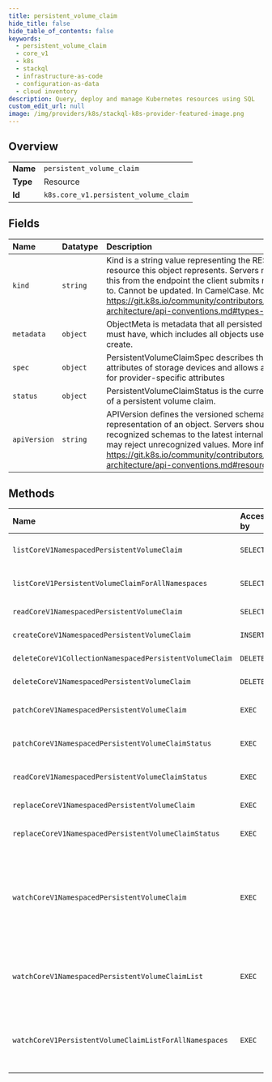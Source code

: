 ```yaml
---
title: persistent_volume_claim
hide_title: false
hide_table_of_contents: false
keywords:
  - persistent_volume_claim
  - core_v1
  - k8s    
  - stackql
  - infrastructure-as-code
  - configuration-as-data
  - cloud inventory
description: Query, deploy and manage Kubernetes resources using SQL
custom_edit_url: null
image: /img/providers/k8s/stackql-k8s-provider-featured-image.png
---
```

  
    

## Overview
<table><tbody>
<tr><td><b>Name</b></td><td><code>persistent_volume_claim</code></td></tr>
<tr><td><b>Type</b></td><td>Resource</td></tr>
<tr><td><b>Id</b></td><td><code>k8s.core_v1.persistent_volume_claim</code></td></tr>
</tbody></table>

## Fields
| Name | Datatype | Description |
|:-----|:---------|:------------|
| `kind` | `string` | Kind is a string value representing the REST resource this object represents. Servers may infer this from the endpoint the client submits requests to. Cannot be updated. In CamelCase. More info: https://git.k8s.io/community/contributors/devel/sig-architecture/api-conventions.md#types-kinds |
| `metadata` | `object` | ObjectMeta is metadata that all persisted resources must have, which includes all objects users must create. |
| `spec` | `object` | PersistentVolumeClaimSpec describes the common attributes of storage devices and allows a Source for provider-specific attributes |
| `status` | `object` | PersistentVolumeClaimStatus is the current status of a persistent volume claim. |
| `apiVersion` | `string` | APIVersion defines the versioned schema of this representation of an object. Servers should convert recognized schemas to the latest internal value, and may reject unrecognized values. More info: https://git.k8s.io/community/contributors/devel/sig-architecture/api-conventions.md#resources |
## Methods
| Name | Accessible by | Required Params | Description |
|:-----|:--------------|:----------------|:------------|
| `listCoreV1NamespacedPersistentVolumeClaim` | `SELECT` | `namespace` | list or watch objects of kind PersistentVolumeClaim |
| `listCoreV1PersistentVolumeClaimForAllNamespaces` | `SELECT` |  | list or watch objects of kind PersistentVolumeClaim |
| `readCoreV1NamespacedPersistentVolumeClaim` | `SELECT` | `name, namespace` | read the specified PersistentVolumeClaim |
| `createCoreV1NamespacedPersistentVolumeClaim` | `INSERT` | `namespace` | create a PersistentVolumeClaim |
| `deleteCoreV1CollectionNamespacedPersistentVolumeClaim` | `DELETE` | `namespace` | delete collection of PersistentVolumeClaim |
| `deleteCoreV1NamespacedPersistentVolumeClaim` | `DELETE` | `name, namespace` | delete a PersistentVolumeClaim |
| `patchCoreV1NamespacedPersistentVolumeClaim` | `EXEC` | `name, namespace` | partially update the specified PersistentVolumeClaim |
| `patchCoreV1NamespacedPersistentVolumeClaimStatus` | `EXEC` | `name, namespace` | partially update status of the specified PersistentVolumeClaim |
| `readCoreV1NamespacedPersistentVolumeClaimStatus` | `EXEC` | `name, namespace` | read status of the specified PersistentVolumeClaim |
| `replaceCoreV1NamespacedPersistentVolumeClaim` | `EXEC` | `name, namespace` | replace the specified PersistentVolumeClaim |
| `replaceCoreV1NamespacedPersistentVolumeClaimStatus` | `EXEC` | `name, namespace` | replace status of the specified PersistentVolumeClaim |
| `watchCoreV1NamespacedPersistentVolumeClaim` | `EXEC` | `name, namespace` | watch changes to an object of kind PersistentVolumeClaim. deprecated: use the 'watch' parameter with a list operation instead, filtered to a single item with the 'fieldSelector' parameter. |
| `watchCoreV1NamespacedPersistentVolumeClaimList` | `EXEC` | `namespace` | watch individual changes to a list of PersistentVolumeClaim. deprecated: use the 'watch' parameter with a list operation instead. |
| `watchCoreV1PersistentVolumeClaimListForAllNamespaces` | `EXEC` |  | watch individual changes to a list of PersistentVolumeClaim. deprecated: use the 'watch' parameter with a list operation instead. |
